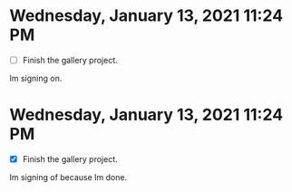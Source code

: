 # Wednesday, January 13, 2021 11:24 PM

- [ ] Finish the gallery project.

Im signing on.


# Wednesday, January 13, 2021 11:24 PM

- [x] Finish the gallery project.

Im signing of because Im done.